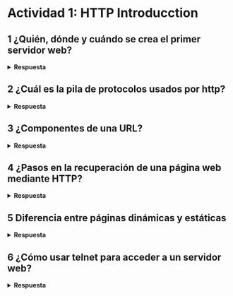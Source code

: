 # Actividad 1: HTTP Introducction

## 1 ¿Quién, dónde y cuándo se crea el primer servidor web?

<details>
<summary><b>Respuesta</b></summary>

> El
> [**primer servidor web**](https://es.wikipedia.org/wiki/World_Wide_Web#Historia)
> fue creado por
> [**Tim Berners-Lee**](https://es.wikipedia.org/wiki/Tim_Berners-Lee) en 1990 en el
>[**CERN**](https://es.wikipedia.org/wiki/Organizaci%C3%B3n_Europea_para_la_Investigaci%C3%B3n_Nuclear)
> (Organización Europea para la Investigación Nuclear) en Suiza.
>
> <img src=https://upload.wikimedia.org/wikipedia/commons/thumb/d/d1/First_Web_Server.jpg/1280px-First_Web_Server.jpg alt="imagen del primer servidor web" width="400"/>
>

</details>

## 2 ¿Cuál es la pila de protocolos usados por http?

<details>
<summary><b>Respuesta</b></summary>

> El protocolo
> [http](https://es.wikipedia.org/wiki/Protocolo_de_transferencia_de_hipertexto) (protocolo de transferencia de hiperterto)
> usa los protocolos [TCP/IP](https://es.wikipedia.org/wiki/Modelo_TCP/IP)
> 
> ![http](https://blog.postman.com/wp-content/uploads/2023/06/What-are-HTTP-methods-V1@2x.jpg)
</details>

## 3 ¿Componentes de una URL?

<details>
<summary><b>Respuesta</b></summary>

> ![Componentes de URL](img/0.1.3.svg)

</details>

## 4 ¿Pasos en la recuperación de una página web mediante HTTP?

<details>
<summary><b>Respuesta</b></summary>

>

</details>

## 5 Diferencia entre páginas dinámicas y estáticas

<details>
<summary><b>Respuesta</b></summary>

> ### Páginas Estáticas
>
> * Son faciles de crear y alojar
> * Muestran el mismo contenido a todos los usuarios
> * Tienen tiempos de carga mas rapidos gracias a su simplicidad
>
> |Beneficios|Desventajas|
> |--|--|
> |Al ser mas ligeras cargan mas rápido|El contenido no es personalizado o interactuar con el usuario|
> |Menor riesgo de vulnerabilidad de seguridad|Cualquier actualización requiere intervención|
> |Pueden ser alojadas en cualquier servidor|No son ideales para webs que necesitan de actualizaciones constantes|
>
> ### Páginas Dinámicas
>
> * Permiten interactuar con el contenido
> * Usan lenguajes como JavaScript o PHP, que generan cambios en la pagina como respuesta a las acciones del usuario
> * Incluyen recursos para automatizar tareas
>
> |Beneficios|Desventajas|
> |--|--|
> |Contenido personalizado | Requieren de habilidasdes avanzadas de programación y de una infraestructura mas compleja |
> | Mayor interacción con el usuario | Mantenimiento mas costoso |
> | Actualiza el contenido automaticamente | Riesgo mayor de vulnerabilidades |

</details>

## 6 ¿Cómo usar telnet para acceder a un servidor web?

<details>
<summary><b>Respuesta</b></summary>

>

</details>
